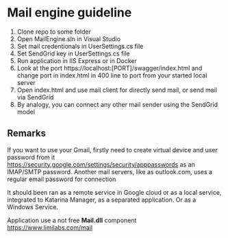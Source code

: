 # Mail engine guideline
1. Clone repo to some folder
2. Open MailEngine.sln in Visual Studio
3. Set mail credentionals in UserSettings.cs file
4. Set SendGrid key in UserSettings.cs file
5. Run application in IIS Express or in Docker
6. Look at the port https://localhost:[PORT]/swagger/index.html and change port in index.html in 400 line to port from your started local server
8. Open index.html and use mail client for directly send mail, or send mail via SendGrid
9. By analogy, you can connect any other mail sender using the SendGrid model

## Remarks
If you want to use your Gmail, firstly need to create virtual device and user password from it https://security.google.com/settings/security/apppasswords as an IMAP/SMTP password.
Another mail servers, like as outlook.com, uses a regular email password for connection

It should been ran as a remote service in Google cloud or as a local service, integrated to Katarina Manager, as a separated application. Or as a Windows Service.

Application use a not free **Mail.dll** component https://www.limilabs.com/mail

